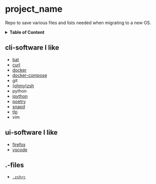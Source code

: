 # project_name
Repo to save various files and lists needed when migrating to a new OS.

<details>
<summary><b>Table of Content</b></summary>

- [cli-software I like](#cli-software-i-like)
- [ui-software I like](#ui-software-i-like)
- [.-files](#files)
</details>

## cli-software I like
* [bat](https://github.com/sharkdp/bat)
* [curl](https://github.com/curl/curl)
* [docker](https://docs.docker.com/install/)
* [docker-compose](https://docs.docker.com/compose/install/)
* git
* [(ohmy)zsh](https://github.com/ohmyzsh/ohmyzsh/wiki/)
* python
* [ipython](https://github.com/ipython/ipython)
* [poetry](https://github.com/python-poetry/poetry)
* [snapd](https://github.com/snapcore/snapd)
* [tlp](https://linrunner.de/en/tlp/tlp.html)
* vim

## ui-software I like
* [firefox](https://developer.mozilla.org/en-US/docs/Mozilla/Firefox)
* [vscode](https://github.com/Microsoft/vscode)


## .-files
* [`.zshrc`](.zshrc)
